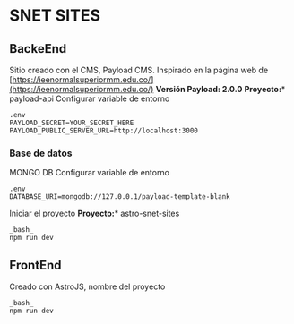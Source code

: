 # SNET SITES

## BackeEnd
Sitio creado con el CMS, Payload CMS. Inspirado en la página web de [https://ieenormalsuperiormm.edu.co/](https://ieenormalsuperiormm.edu.co/)
**Versión Payload: 2.0.0**
**Proyecto:*** payload-api
  Configurar variable de entorno
  ```
  .env
  PAYLOAD_SECRET=YOUR_SECRET_HERE
  PAYLOAD_PUBLIC_SERVER_URL=http://localhost:3000
  ```` 

### Base de datos 
MONGO DB
  Configurar variable de entorno
  ```
  .env
  DATABASE_URI=mongodb://127.0.0.1/payload-template-blank
  ```` 


Iniciar el proyecto
**Proyecto:*** astro-snet-sites
  ```
  _bash_
  npm run dev
  ```

## FrontEnd
Creado con AstroJS, nombre del proyecto

  ```
  _bash_
  npm run dev
  ```

